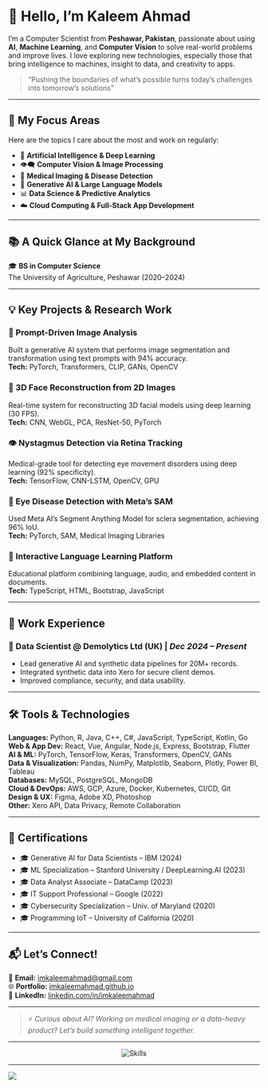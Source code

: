 # 👋 Hello, I’m Kaleem Ahmad

I’m a Computer Scientist from **Peshawar, Pakistan**, passionate about using **AI**, **Machine Learning**, and **Computer Vision** to solve real-world problems and improve lives. I love exploring new technologies, especially those that bring intelligence to machines, insight to data, and creativity to apps.

> “Pushing the boundaries of what’s possible turns today’s challenges into tomorrow’s solutions”

---

## 🔬 My Focus Areas

Here are the topics I care about the most and work on regularly:

- 🧠 **Artificial Intelligence & Deep Learning**
- 👁️‍🗨️ **Computer Vision & Image Processing**
- 🧬 **Medical Imaging & Disease Detection**
- 🧠 **Generative AI & Large Language Models**
- 📊 **Data Science & Predictive Analytics**
- ☁️ **Cloud Computing & Full-Stack App Development**

---

## 📚 A Quick Glance at My Background

🎓 **BS in Computer Science**  
The University of Agriculture, Peshawar (2020–2024)  

---

## 💡 Key Projects & Research Work

### 🔬 Prompt-Driven Image Analysis
Built a generative AI system that performs image segmentation and transformation using text prompts with 94% accuracy.  
**Tech:** PyTorch, Transformers, CLIP, GANs, OpenCV

### 👤 3D Face Reconstruction from 2D Images
Real-time system for reconstructing 3D facial models using deep learning (30 FPS).  
**Tech:** CNN, WebGL, PCA, ResNet-50, PyTorch

### 👁️ Nystagmus Detection via Retina Tracking
Medical-grade tool for detecting eye movement disorders using deep learning (92% specificity).  
**Tech:** TensorFlow, CNN-LSTM, OpenCV, GPU

### 🧿 Eye Disease Detection with Meta’s SAM
Used Meta AI’s Segment Anything Model for sclera segmentation, achieving 96% IoU.  
**Tech:** PyTorch, SAM, Medical Imaging Libraries

### 📘 Interactive Language Learning Platform
Educational platform combining language, audio, and embedded content in documents.  
**Tech:** TypeScript, HTML, Bootstrap, JavaScript

---

## 🧠 Work Experience

### 🔬 Data Scientist @ **Demolytics Ltd (UK)** | *Dec 2024 – Present*
- Lead generative AI and synthetic data pipelines for 20M+ records.
- Integrated synthetic data into Xero for secure client demos.
- Improved compliance, security, and data usability.

---

## 🛠️ Tools & Technologies

**Languages:** Python, R, Java, C++, C#, JavaScript, TypeScript, Kotlin, Go  
**Web & App Dev:** React, Vue, Angular, Node.js, Express, Bootstrap, Flutter  
**AI & ML:** PyTorch, TensorFlow, Keras, Transformers, OpenCV, GANs  
**Data & Visualization:** Pandas, NumPy, Matplotlib, Seaborn, Plotly, Power BI, Tableau  
**Databases:** MySQL, PostgreSQL, MongoDB  
**Cloud & DevOps:** AWS, GCP, Azure, Docker, Kubernetes, CI/CD, Git  
**Design & UX:** Figma, Adobe XD, Photoshop  
**Other:** Xero API, Data Privacy, Remote Collaboration

---

## 📜 Certifications

- 🎓 Generative AI for Data Scientists – IBM (2024)
- 🎓 ML Specialization – Stanford University / DeepLearning.AI (2023)
- 🎓 Data Analyst Associate – DataCamp (2023)
- 🎓 IT Support Professional – Google (2022)
- 🎓 Cybersecurity Specialization – Univ. of Maryland (2020)
- 🎓 Programming IoT – University of California (2020)

---

## 📬 Let’s Connect!

💌 **Email:** [imkaleemahmad@gmail.com](mailto:imkaleemahmad@gmail.com)  
🌐 **Portfolio:** [imkaleemahmad.github.io](https://imkaleemahmad.github.io)  
💼 **LinkedIn:** [linkedin.com/in/imkaleemahmad](https://linkedin.com/in/imkaleemahmad)  

---

> ⚡ *Curious about AI? Working on medical imaging or a data-heavy product? Let’s build something intelligent together.*

---

<p align="center">
  <img src="https://skillicons.dev/icons?i=py,pytorch,tensorflow,js,react,java,kotlin,nodejs,postgres,git,github,docker,aws,azure,gcp,oracle&theme=dark" alt="Skills" />
</p>

---

![](https://komarev.com/ghpvc/?username=imkaleemahmad&abbreviated=true)
